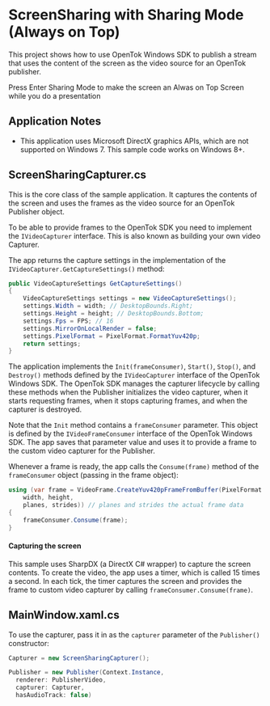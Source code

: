 ScreenSharing with Sharing Mode (Always on Top)
=============

This project shows how to use OpenTok Windows SDK to publish a stream that uses
the content of the screen as the video source for an OpenTok publisher.

Press Enter Sharing Mode to make the screen an Alwas on Top Screen while you do a presentation

Application Notes
-----------------
  * This application uses Microsoft DirectX graphics APIs, which are not supported on
    Windows 7. This sample code works on Windows 8+.

ScreenSharingCapturer.cs
------------------------

This is the core class of the sample application. It captures the contents of the
screen and uses the frames as the video source for an OpenTok Publisher object.

To be able to provide frames to the OpenTok SDK you need to implement the
`IVideoCapturer` interface. This is also known as building your own video Capturer.

The app returns the capture settings in the implementation of the
`IVideoCapturer.GetCaptureSettings()` method:

```csharp
public VideoCaptureSettings GetCaptureSettings()
{
    VideoCaptureSettings settings = new VideoCaptureSettings();
    settings.Width = width; // DesktopBounds.Right;
    settings.Height = height; // DesktopBounds.Bottom;
    settings.Fps = FPS; // 16
    settings.MirrorOnLocalRender = false;
    settings.PixelFormat = PixelFormat.FormatYuv420p;
    return settings;
}
```

The application implements the `Init(frameConsumer)`, `Start()`, `Stop()`, and `Destroy()` methods
defined by the `IVideoCapturer` interface of the OpenTok Windows SDK. The OpenTok SDK manages the
capturer lifecycle by calling these methods when the Publisher initializes the video capturer,
when it starts requesting frames, when it stops capturing frames, and when the capturer is
destroyed.

Note that the `Init` method contains a `frameConsumer` parameter. This object is defined by the
`IVideoFrameConsumer` interface of the OpenTok Windows SDK. The app saves that parameter value and
uses it to provide a frame to the custom video capturer for the Publisher.

Whenever a frame is ready, the app calls the `Consume(frame)` method of the `frameConsumer`
object (passing in the frame object):

```csharp
using (var frame = VideoFrame.CreateYuv420pFrameFromBuffer(PixelFormat.FormatArgb32,
    width, height,
    planes, strides)) // planes and strides the actual frame data
{
    frameConsumer.Consume(frame);
}
```

#### Capturing the screen

This sample uses SharpDX (a DirectX C# wrapper) to capture the screen contents. To create
the video, the app uses a timer, which is called 15 times a second. In each tick, the timer
captures the screen and provides the frame to custom video capturer by calling
`frameConsumer.Consume(frame)`.

MainWindow.xaml.cs
------------------

To use the capturer, pass it in as the `capturer` parameter of the `Publisher()` constructor:

```csharp
Capturer = new ScreenSharingCapturer();

Publisher = new Publisher(Context.Instance, 
  renderer: PublisherVideo,
  capturer: Capturer,
  hasAudioTrack: false)
```
